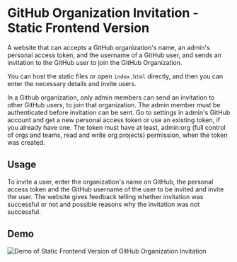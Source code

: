 # GitHub Organization Invitation - Static Frontend Version

A website that can accepts a GitHub organization's name, an admin's personal access token, and the username of a GitHub user, and sends an invitation to the GitHub user to join the GitHub Organization.

You can host the static files or open `index.html` directly, and then you can enter the necessary details and invite users.

In a Github organization, only admin members can send an invitation to other GitHub users, to join that organization. The admin member must be authenticated before invitation can be sent. Go to settings in admin's GitHub account and get a new personal access token or use an existing token, if you already have one. The token must have at least, admin:org (full control of orgs and teams, read and write org projects) permission, when the token was created. 

## Usage

To invite a user, enter the organization's name on GitHub, the personal access token and the GitHub username of the user to be invited and invite the user. The website gives feedback telling whether invitation was successful or not and possible reasons why the invitation was not successful.


## Demo 

![Demo of Static Frontend Version of GitHub Organization Invitation](../demos/static-frontend.gif)